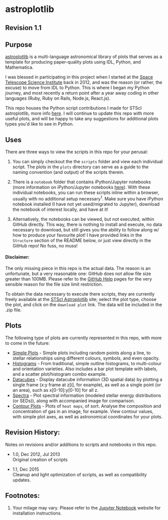 # astroplotlib
## Revision 1.1

## Purpose
[astroplotlib](http://astroplotlib.stsci.edu/) is a multi-language astronomical library of plots that serves as a template for producing paper-quality plots using IDL, Python, and Mathematica.

I was blessed in participating in this project when I started at the [Space Telescope Science Institute](http://www.stsci.edu) back in 2012, and was the reason (or rather, the excuse) to move from IDL to Python. This is where I began my Python journey, and most recently a return point after a year away coding in other languages (Ruby, Ruby on Rails, Node.js, React.js).

This repo houses the Python script contributions I made for STScI astroplotlib, more info [here](http://astroplotlib.stsci.edu/). I will continue to update this repo with more useful plots, and will be happy to take any suggestions for additional plots types you'd like to see in Python.

## Uses
There are three ways to view the scripts in this repo for your perusal:

1. You can simply checkout the the `scripts` folder and view each individual script. The plots in the `plots` directory can serve as a guide to the naming convention (and output) of the scripts therein.

2. There is a `notebook` folder that contains iPython/Jupyter notebooks (more information on iPython/Jupyter notebooks [here](http://jupyter.org/)). With these individual notebooks, you can run these scripts inline within a browser, usually with no additional setup necessary<sup>1</sup>. Make sure you have iPython notebook installed (I have not yet used/migrated to Jupyter), download the notebook of interest locally, and have at it!

3. Alternatively, the notebooks can be viewed, but not executed, within GitHub directly. This way, there is nothing to install and execute, no data necessary to download, but still gives you the ability to follow along w/ how to produce your favourite plot! I have provided links in the `Structure` section of the README below, or just view directly in the GitHub repo! No fuss, no muss!

#### Disclaimer:
The only missing piece in this repo is the actual data. The reason is an unfortunate, but a very reasonable one: GitHub does not allow file size greater than 100MB. Please refer to the [GitHub Help](https://help.github.com/articles/working-with-large-files/) pages for the very sensible reason for the file size limit restriction.

To obtain the data necessary to execute there scripts, they are currently freely available at the [STScI Astroplotlib]() site; select the plot type, choose the plot, and click on the `download plot` link. The data will be included in the .zip file.

## Plots
The following type of plots are currently represented in this repo, with more to come in the future:

- [Simple Plots](https://github.com/astrocaribe/astroplotlib/blob/master/notebooks/simple%20plot.ipynb) -
  Simple plots including random points along a line, to stellar relationships using different colours, symbols, and even opacity.
- [Histograms](https://github.com/astrocaribe/astroplotlib/blob/master/notebooks/histograms.ipynb) -
  From traditional, simple outline histograms, to multi-colour and orientation varieties. Also includes a bar plot template with labels, and a scatter plot/histogram combo example.
- [Datacubes](https://github.com/astrocaribe/astroplotlib/blob/master/notebooks/datacubes.ipynb) -
  Display datacube information (3D spatial data) by plotting a single frame (x:y frame at z[i], for example), as well as a single point (or an area), such as x[0-10]:y[0-10] for all z.
- [Spectra](https://github.com/astrocaribe/astroplotlib/blob/master/notebooks/spectra.ipynb) -
  Plot spectral information (modeled stellar energy distributions (or SEDs)), along with accompanied image for comparison.
- [Contour Plots](https://github.com/astrocaribe/astroplotlib/blob/master/notebooks/contours.ipynb) -
  Plots of `heat maps`, of sort. Analyse the composition and concentration of gas in an image, for example. View contour values, with simple plot axes, as well as astronomical coordinates for your plots.

## Revision History:
Notes on revisions and/or additions to scripts and notebooks in this repo.

* 1.0, Dec 2012, Jul 2013  
Original creation of scripts

* 1.1, Dec 2015  
Cleanup and light optimization of scripts, as well as compatibility updates.



## Footnotes:
1. Your milage may vary. Please refer to the [Jupyter Notebook](http://jupyter.org/) website for installation instructions.
